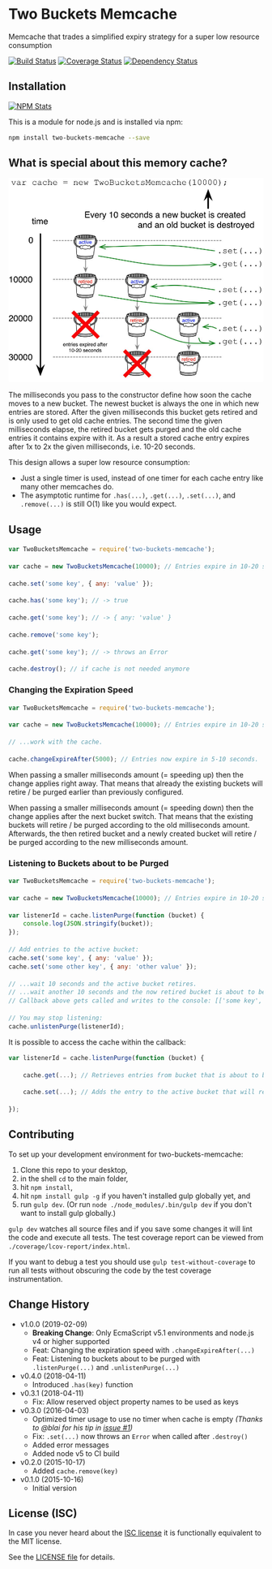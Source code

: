 # Two Buckets Memcache

Memcache that trades a simplified expiry strategy for a super low resource consumption

[![Build Status](https://travis-ci.org/analog-nico/two-buckets-memcache.svg?branch=master)](https://travis-ci.org/analog-nico/two-buckets-memcache) [![Coverage Status](https://coveralls.io/repos/analog-nico/two-buckets-memcache/badge.svg?branch=master&service=github)](https://coveralls.io/github/analog-nico/two-buckets-memcache?branch=master) [![Dependency Status](https://david-dm.org/analog-nico/two-buckets-memcache.svg)](https://david-dm.org/analog-nico/two-buckets-memcache)

## Installation

[![NPM Stats](https://nodei.co/npm/two-buckets-memcache.png?downloads=true)](https://npmjs.org/package/two-buckets-memcache)

This is a module for node.js and is installed via npm:

``` bash
npm install two-buckets-memcache --save
```

## What is special about this memory cache?

![Schematic](img/two-buckets-memcache.jpg)

The milliseconds you pass to the constructor define how soon the cache moves to a new bucket. The newest bucket is always the one in which new entries are stored. After the given milliseconds this bucket gets retired and is only used to get old cache entries. The second time the given milliseconds elapse, the retired bucket gets purged and the old cache entries it contains expire with it. As a result a stored cache entry expires after 1x to 2x the given milliseconds, i.e. 10-20 seconds.

This design allows a super low resource consumption:

- Just a single timer is used, instead of one timer for each cache entry like many other memcaches do.
- The asymptotic runtime for `.has(...)`, `.get(...)`, `.set(...)`, and `.remove(...)` is still O(1) like you would expect.

## Usage

``` js
var TwoBucketsMemcache = require('two-buckets-memcache');

var cache = new TwoBucketsMemcache(10000); // Entries expire in 10-20 seconds.

cache.set('some key', { any: 'value' });

cache.has('some key'); // -> true

cache.get('some key'); // -> { any: 'value' }

cache.remove('some key');

cache.get('some key'); // -> throws an Error

cache.destroy(); // if cache is not needed anymore
```

### Changing the Expiration Speed

``` js
var TwoBucketsMemcache = require('two-buckets-memcache');

var cache = new TwoBucketsMemcache(10000); // Entries expire in 10-20 seconds.

// ...work with the cache.

cache.changeExpireAfter(5000); // Entries now expire in 5-10 seconds.
```

When passing a smaller milliseconds amount (= speeding up) then the change applies right away. That means that already the existing buckets will retire / be purged earlier than previously configured.

When passing a smaller milliseconds amount (= speeding down) then the change applies after the next bucket switch. That means that the existing buckets will retire / be purged according to the old milliseconds amount. Afterwards, the then retired bucket and a newly created bucket will retire / be purged according to the new milliseconds amount.

### Listening to Buckets about to be Purged

``` js
var TwoBucketsMemcache = require('two-buckets-memcache');

var cache = new TwoBucketsMemcache(10000); // Entries expire in 10-20 seconds.

var listenerId = cache.listenPurge(function (bucket) {
    console.log(JSON.stringify(bucket));
});

// Add entries to the active bucket:
cache.set('some key', { any: 'value' });
cache.set('some other key', { any: 'other value' });

// ...wait 10 seconds and the active bucket retires.
// ...wait another 10 seconds and the now retired bucket is about to be purged.
// Callback above gets called and writes to the console: [['some key', { any: 'value' }], ['some other key', { any: 'other value' }]]

// You may stop listening:
cache.unlistenPurge(listenerId);
```

It is possible to access the cache within the callback:
``` js
var listenerId = cache.listenPurge(function (bucket) {
    
    cache.get(...); // Retrieves entries from bucket that is about to be purged as well.
    
    cache.set(...); // Adds the entry to the active bucket that will retire along with the about to be purged bucket.
    
});
```

## Contributing

To set up your development environment for two-buckets-memcache:

1. Clone this repo to your desktop,
2. in the shell `cd` to the main folder,
3. hit `npm install`,
4. hit `npm install gulp -g` if you haven't installed gulp globally yet, and
5. run `gulp dev`. (Or run `node ./node_modules/.bin/gulp dev` if you don't want to install gulp globally.)

`gulp dev` watches all source files and if you save some changes it will lint the code and execute all tests. The test coverage report can be viewed from `./coverage/lcov-report/index.html`.

If you want to debug a test you should use `gulp test-without-coverage` to run all tests without obscuring the code by the test coverage instrumentation.

## Change History

- v1.0.0 (2019-02-09)
    - **Breaking Change**: Only EcmaScript v5.1 environments and node.js v4 or higher supported
    - Feat: Changing the expiration speed with `.changeExpireAfter(...)`
    - Feat: Listening to buckets about to be purged with `.listenPurge(...)` and `.unlistenPurge(...)`
- v0.4.0 (2018-04-11)
    - Introduced `.has(key)` function
- v0.3.1 (2018-04-11)
    - Fix: Allow reserved object property names to be used as keys
- v0.3.0 (2016-04-03)
    - Optimized timer usage to use no timer when cache is empty
      *(Thanks to @blai for his tip in [issue #1](https://github.com/analog-nico/two-buckets-memcache/issues/1))*
    - Fix: `.set(...)` now throws an `Error` when called after `.destroy()`
    - Added error messages
    - Added node v5 to CI build
- v0.2.0 (2015-10-17)
    - Added `cache.remove(key)`
- v0.1.0 (2015-10-16)
    - Initial version

## License (ISC)

In case you never heard about the [ISC license](http://en.wikipedia.org/wiki/ISC_license) it is functionally equivalent to the MIT license.

See the [LICENSE file](LICENSE) for details.
